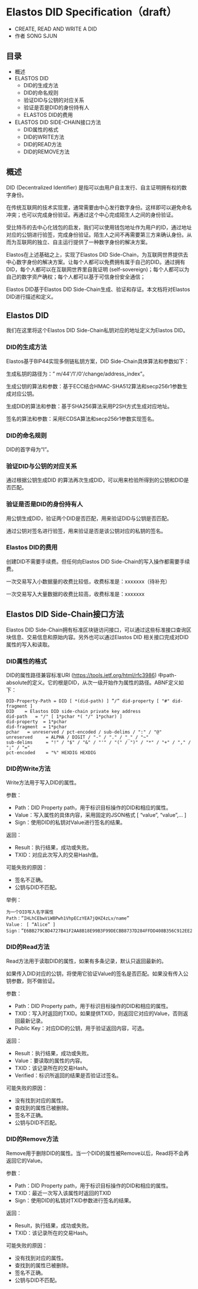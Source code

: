 # Elastos DID Specification（draft）

* CREATE, READ AND WRITE A DID
* 作者 SONG SJUN

## 目录

* 概述
* ELASTOS DID
    * DID的生成方法
    * DID的命名规则
    * 验证DID与公钥的对应关系
    * 验证是否是DID的身份持有人
    * ELASTOS DID的费用
* ELASTOS DID SIDE-CHAIN接口方法
    * DID属性的格式
    * DID的WRITE方法
    * DID的READ方法
    * DID的REMOVE方法

## 概述

DID (Decentralized Identifier) 是指可以由用户自主发行、自主证明拥有权的数字身份。

在传统互联网的技术实现里，通常需要由中心发行数字身份。这样即可以避免命名冲突；也可以完成身份验证。再通过这个中心完成陌生人之间的身份验证。

受比特币的去中心化钱包的启发，我们可以使用钱包地址作为用户的ID，通过地址对应的公钥进行验签，完成身份验证。陌生人之间不再需要第三方来确认身份。从而为互联网的独立、自主运行提供了一种数字身份的解决方案。

Elastos在上述基础之上，实现了Elastos DID Side-Chain，为互联网世界提供去中心数字身份的解决方案。让每个人都可以免费拥有属于自己的DID。通过拥有DID，每个人都可以在互联网世界里自我证明 (self-sovereign)；每个人都可以为自己的数字资产确权；每个人都可以基于可信身份安全通信；

Elastos DID基于Elastos DID Side-Chain生成、验证和存证。本文档将对Elastos DID进行描述和定义。

## Elastos DID

我们在这里将这个Elastos DID Side-Chain私钥对应的地址定义为Elastos DID。

### DID的生成方法

Elastos基于BIP44实现多侧链私钥方案，DID Side-Chain具体算法和参数如下：

生成私钥的路径为：” m/44'/1'/0'/change/address_index”。

生成公钥的算法和参数：基于ECC结合HMAC-SHA512算法和secp256r1参数生成对应公钥。

生成DID的算法和参数：基于SHA256算法采用P2SH方式生成对应地址。

签名的算法和参数：采用ECDSA算法和secp256r1参数实现签名。

### DID的命名规则

DID的首字母为“I”。

### 验证DID与公钥的对应关系

通过根据公钥生成DID 的算法再次生成DID，可以用来检验所得到的公钥和DID是否匹配。

### 验证是否是DID的身份持有人

用公钥生成DID，验证两个DID是否匹配，用来验证DID与公钥是否匹配。

通过公钥对签名进行验签，用来验证是否是该公钥对应的私钥的签名。

### Elastos DID的费用

创建DID不需要手续费。但任何向Elastos DID Side-Chain的写入操作都需要手续费。

一次交易写入小数据量的收费比较低，收费标准是：xxxxxxx（待补充）

一次交易写入大量数据的收费比较高，收费标准是：xxxxxxx

## Elastos DID Side-Chain接口方法

Elastos DID Side-Chain拥有标准区块链访问接口，可以通过这些标准接口查询区块信息、交易信息和原始内容。另外也可以通过Elastos DID 相关接口完成对DID属性的写入和读取。

### DID属性的格式

DID的属性路径兼容标准URI (<https://tools.ietf.org/html/rfc3986>) 中path-absolute的定义。它的根是DID，从次一级开始作为属性的路径。ABNF定义如下：

    DID-Property-Path = DID [ *(did-path) ] ”/” did-property [ "#" did-fragment ]
    DID    = Elastos DID side-chain private key address
    did-path   = "/" [ 1*pchar *( "/" 1*pchar) ]
    did-property  = 1*pchar
    did-fragment  = 1*pchar
    pchar   = unreserved / pct-encoded / sub-delims / ":" / "@"
    unreserved     = ALPHA / DIGIT / "-" / "." / "_" / "~"
    sub-delims     = "!" / "$" / "&" / "'" / "(" / ")" / "*" / "+" / "," / ";" / "="
    pct-encoded    = "%" HEXDIG HEXDIG

### DID的Write方法

Write方法用于写入DID的属性。

参数：

* Path：DID Property path，用于标识目标操作的DID和相应的属性。
* Value：写入属性的具体内容，采用固定的JSON格式 [ “value”, “value”,… ]
* Sign：使用DID的私钥对Value进行签名的结果。

返回：

* Result：执行结果，成功或失败。
* TXID：对应此次写入的交易Hash值。

可能失败的原因：

* 签名不正确。
* 公钥与DID不匹配。

举例：

    为一个DID写入名字属性
    Path：”IHLhCEbwViWBPwh1VhpECzYEA7jQHZ4zLv/name”
    Value： [ “Alice” ]
    Sign：”E6BB279CBD4727B41F2AA8B18E99B3F99DECBB8737D284FFDD408B356C912EE21AD478BCC0ABD65246938F17DDE64258FD8A9684C0649B23AE1318F7B9CEEEC7”

### DID的Read方法

Read方法用于读取DID的属性，如果有多条记录，默认只返回最新的。

如果传入DID对应的公钥，将使用它验证Value的签名是否匹配。如果没有传入公钥参数，则不做验证。

参数：

* Path：DID Property path，用于标识目标操作的DID和相应的属性。
* TXID：写入时返回的TXID。如果提供TXID，则返回它对应的Value，否则返回最新记录。
* Public Key：对应DID的公钥，用于验证返回内容，可选。

返回：

* Result：执行结果，成功或失败。
* Value：要读取的属性的内容。
* TXID：该记录所在的交易Hash。
* Verified：标识所返回的结果是否验证过签名。

可能失败的原因：

* 没有找到对应的属性。
* 查找到的属性已被删除。
* 签名不正确。
* 公钥与DID不匹配。

### DID的Remove方法

Remove用于删除DID的属性。当一个DID的属性被Remove以后，Read将不会再返回它的Value。

参数：

* Path：DID Property path，用于标识目标操作的DID和相应的属性。
* TXID：最近一次写入该属性时返回的TXID
* Sign：使用DID的私钥对TXID参数进行签名的结果。

返回：

* Result，执行结果，成功或失败。
* TXID：该记录所在的交易Hash。

可能失败的原因：

* 没有找到对应的属性。
* 查找到的属性已被删除。
* 签名不正确。
* 公钥与DID不匹配。